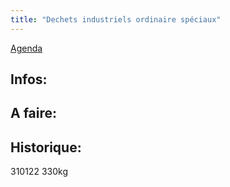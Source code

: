 ```yaml
---
title: "Dechets industriels ordinaire spéciaux"
---
```


[Agenda](notes/AgendaMaJournee.md) 
## Infos:

## A faire: 

## Historique:
310122 330kg